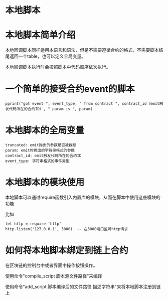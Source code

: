 本地脚本
==================

# 本地脚本简单介绍

本地回调脚本同样适用本语言和语法，但是不需要遵循合约的格式，不需要脚本结尾返回一个table，也可以定义全局变量。


本地回调脚本执行时会按照脚本中代码顺序依次执行。


# 一个简单的接受合约event的脚本



    pprint("got event ", event_type, " from contract ", contract_id（emit触发代码所在的合约ID）, " param is ", param)
    

# 本地脚本的全局变量



    truncated: emit抛出的参数是否被截断
    param: emit时抛出的字符串格式的参数
    contract_id: emit触发代码所在的合约ID
    event_type: 字符串格式的事件类型


# 本地脚本的模块使用

本地脚本可以通过require函数引入内置库的模块，从而在脚本中使用这些模块的功能

比如


    let http = require 'http'
    http.listen('127.0.0.1', 3000)  -- 在3000端口监听http请求


# 如何将本地脚本绑定到链上合约

在区块链的控制台中或者界面中操作按钮操作。


使用命令"compile_script 脚本源文件路径"来编译


使用命令"add_script 脚本编译后的文件路径 描述字符串"来将本地脚本注册到链上